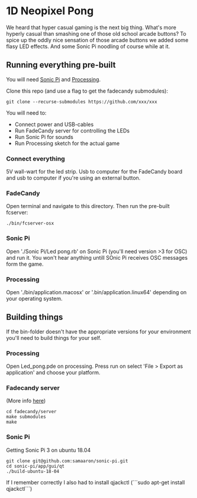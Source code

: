 # 1D Neopixel Pong

We heard that hyper casual gaming is the next big thing. What's more hyperly casual than smashing one of those old school arcade buttons? To spice up the oddly nice sensation of those arcade buttons we added some flasy LED effects. And some Sonic Pi noodling of course while at it. 

## Running everything pre-built

You will need [Sonic Pi](https://sonic-pi.net/) and [Processing](http://processing.org/).

Clone this repo (and use a flag to get the fadecandy submodules):

```
git clone --recurse-submodules https://github.com/xxx/xxx
```

You will need to:

- Connect power and USB-cables
- Run FadeCandy server for controlling the LEDs
- Run Sonic Pi for sounds
- Run Processing sketch for the actual game

### Connect everything

5V wall-wart for the led strip. Usb to computer for the FadeCandy board and usb to computer if you're using an external button.

### FadeCandy

Open terminal and navigate to this directory. Then run the pre-built fcserver:

```
./bin/fcserver-osx
```

### Sonic Pi

Open './Sonic Pi/Led pong.rb' on Sonic Pi (you'll need version >3 for OSC) and run it. You won't hear anything untill SOnic Pi receives OSC messages form the game.

### Processing

Open './bin/application.macosx' or '.bin/application.linux64' depending on your operating system.

## Building things

If the bin-folder doesn't have the appropriate versions for your environment you'll need to build things for your self.

### Processing

Open Led_pong.pde on processing. Press run on select 'File > Export as application' and choose your platform.

### Fadecandy server

(More info [here](https://github.com/scanlime/fadecandy/tree/master/server))
```
cd fadecandy/server
make submodules
make
```

### Sonic Pi

Getting Sonic Pi 3 on ubuntu 18.04
```
git clone git@github.com:samaaron/sonic-pi.git
cd sonic-pi/app/gui/qt
./build-ubuntu-18-04
```

If I remember correctly I also had to install qjackctl (´´´sudo apt-get install qjackctl´´´)